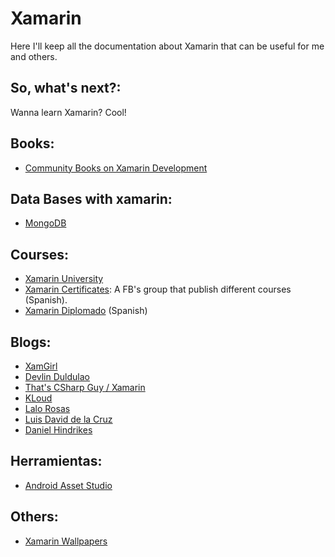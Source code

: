 # Xamarin
Here I'll keep all the documentation about Xamarin that can be useful for me and others.

## So, what's next?:
Wanna learn Xamarin? Cool!

## Books:
* [Community Books on Xamarin Development](https://blog.xamarin.com/community-books-xamarin-development/)

## Data Bases with xamarin:
* [MongoDB](https://blog.xamarin.com/write-apps-using-mongodb-xamarin/)

## Courses:
* [Xamarin University](https://university.xamarin.com)
* [Xamarin Certificates](https://university.xamarin.com): A FB's group that publish different courses (Spanish).
* [Xamarin Diplomado](https://luisbeltran.mx/2018/05/29/curso-xamarin-diplomado-2018/) (Spanish)

## Blogs:
* [XamGirl](https://xamgirl.com/)
* [Devlin Duldulao](https://devlinduldulao.pro/)
* [That's CSharp Guy / Xamarin](https://thatcsharpguy.com/tag/Xamarin/)
* [KLoud](https://blog.kloud.com.au/?s=xamarin&submit=Search)
* [Lalo Rosas](https://lalorosas.com/blog/)
* [Luis David de la Cruz](https://luisdavidxamshap.wordpress.com/)
* [Daniel Hindrikes](https://danielhindrikes.se/)

## Herramientas:
* [Android Asset Studio](https://romannurik.github.io/AndroidAssetStudio/)

## Others:
* [Xamarin Wallpapers]()

